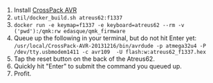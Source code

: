 1. Install [CrossPack AVR](https://obdev.at/products/crosspack/download.html)
1. `util/docker_build.sh atreus62:f1337`
1. `docker run -e keymap=f1337 -e keyboard=atreus62 --rm -v ('pwd'):/qmk:rw edasque/qmk_firmware`
1. Queue up the following in your terminal, but do not hit Enter yet: `/usr/local/CrossPack-AVR-20131216/bin/avrdude -p atmega32u4 -P /dev/tty.usbmodem1411 -c avr109  -U flash:w:atreus62_f1337.hex`
1. Tap the reset button on the back of the Atreus62.
1. Quickly hit "Enter" to submit the command you queued up.
1. Profit.
